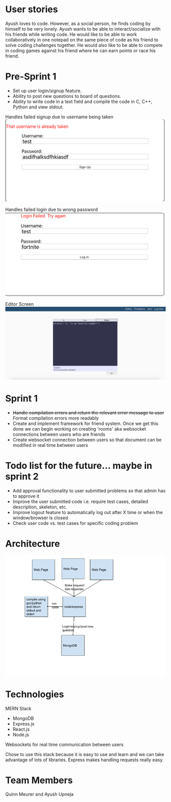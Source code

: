 # User stories
Ayush loves to code. However, as a social person, he finds coding by himself to be very lonely. Ayush wants to be able to interact/socialize with his friends while writing code. He would like to be able to work collaboratively in one notepad on the same piece of code as his friend to solve coding challenges together. He would also like to be able to compete in coding games against his friend where he can earn points or race his friend.

# Pre-Sprint 1
* Set up user login/signup feature.
* Ability to post new questions to board of questions.
* Ability to write code in a text field and compile the code in C, C++, Python and view stdout.

Handles failed signup due to username being taken  
![image1](./Images/failed_signup.png)

Handles failed login due to wrong password  
![image2](./Images/failed_login.png)

Editor Screen  
![image3](./Images/PreSprint1Screenshot.png)

# Sprint 1
* ~~Handle compilation errors and return the relevant error message to user~~ Format compilation errors more readably
* Create and implement framework for friend system. Once we get this done we can begin working on creating 'rooms' aka websocket connections between users who are friends
* Create websocket connection between users so that document can be modified in real time between users

# Todo list for the future... maybe in sprint 2
* Add approval functionality to user submitted problems so that admin has to approve it
* Improve the user submitted code i.e. require test cases, detailed description, skeleton, etc.
* Improve logout feature to automatically log out after X time or when the window/browser is closed
* Check user code vs. test cases for specific coding problem

# Architecture
![image4](./Images/Architecture.png)

# Technologies
MERN Stack
* MongoDB
* Express.js
* React.js
* Node.js

Websockets for real time communication between users

Chose to use this stack because it is easy to use and learn and we can take advantage of lots of libraries. Express makes handling requests really easy. 

# Team Members
Quinn Meurer and Ayush Upneja
